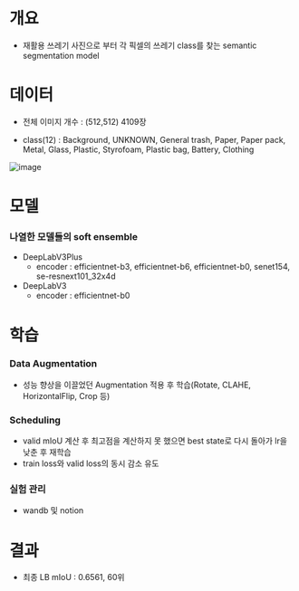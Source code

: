 # 개요
- 재활용 쓰레기 사진으로 부터 각 픽셀의 쓰레기 class를 찾는 semantic segmentation model

# 데이터

- 전체 이미지 개수 : (512,512) 4109장

- class(12) : Background, UNKNOWN, General trash, Paper, Paper pack, Metal, Glass, Plastic, Styrofoam, Plastic bag, Battery, Clothing

![image](https://user-images.githubusercontent.com/43736669/119310188-5dda9380-bcaa-11eb-844d-36f2707331d3.png)

# 모델
### 나열한 모델들의 soft ensemble

- DeepLabV3Plus
    - encoder : efficientnet-b3, efficientnet-b6, efficientnet-b0, senet154, se-resnext101_32x4d
- DeepLabV3
    - encoder : efficientnet-b0 

# 학습
### Data Augmentation
- 성능 향상을 이끌었던 Augmentation 적용 후 학습(Rotate, CLAHE, HorizontalFlip, Crop 등)

### Scheduling
- valid mIoU 계산 후 최고점을 계산하지 못 했으면 best state로 다시 돌아가 lr을 낮춘 후 재학습
- train loss와 valid loss의 동시 감소 유도

### 실험 관리
- wandb 및 notion 

# 결과
- 최종 LB mIoU : 0.6561, 60위



